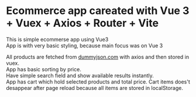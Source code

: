 # Ecommerce app careated with Vue 3 + Vuex + Axios + Router + Vite

This is simple ecommerse app using Vue3<br />
App is with very basic styling, because main focus was on Vue 3<br />

All products are fetched from [dummyjson.com](https://dummyjson.com/) with axios and then stored in vuex. <br />
App has basic sorting by price.<br />
Have simple search field and show available results instantly.<br />
App has cart which hold selected products and total price. Cart items does't desappear after page reload because all items are stored in localStorage.

